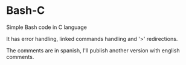 # Bash-C
Simple Bash code in C language

It has error handling, linked commands handling and '>' redirections.

The comments are in spanish, I'll publish another version with english comments.
